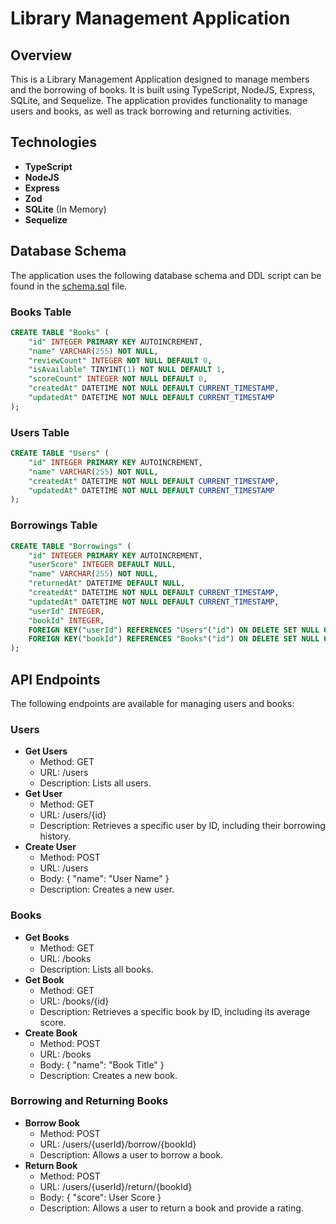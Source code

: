 # Library Management Application

## Overview

This is a Library Management Application designed to manage members and the borrowing of books. It is built using TypeScript, NodeJS, Express, SQLite, and Sequelize. The application provides functionality to manage users and books, as well as track borrowing and returning activities.

## Technologies

- **TypeScript**
- **NodeJS**
- **Express**
- **Zod**
- **SQLite** (In Memory)
- **Sequelize**

## Database Schema

The application uses the following database schema and DDL script can be found in the [schema.sql](schema.sql) file.

### Books Table

```sql
CREATE TABLE "Books" (
    "id" INTEGER PRIMARY KEY AUTOINCREMENT,
    "name" VARCHAR(255) NOT NULL,
    "reviewCount" INTEGER NOT NULL DEFAULT 0,
    "isAvailable" TINYINT(1) NOT NULL DEFAULT 1,
    "scoreCount" INTEGER NOT NULL DEFAULT 0,
    "createdAt" DATETIME NOT NULL DEFAULT CURRENT_TIMESTAMP,
    "updatedAt" DATETIME NOT NULL DEFAULT CURRENT_TIMESTAMP
);
```

### Users Table
```sql
CREATE TABLE "Users" (
    "id" INTEGER PRIMARY KEY AUTOINCREMENT,
    "name" VARCHAR(255) NOT NULL,
    "createdAt" DATETIME NOT NULL DEFAULT CURRENT_TIMESTAMP,
    "updatedAt" DATETIME NOT NULL DEFAULT CURRENT_TIMESTAMP
);
```

### Borrowings Table
```sql
CREATE TABLE "Borrowings" (
    "id" INTEGER PRIMARY KEY AUTOINCREMENT,
    "userScore" INTEGER DEFAULT NULL,
    "name" VARCHAR(255) NOT NULL,
    "returnedAt" DATETIME DEFAULT NULL,
    "createdAt" DATETIME NOT NULL DEFAULT CURRENT_TIMESTAMP,
    "updatedAt" DATETIME NOT NULL DEFAULT CURRENT_TIMESTAMP,
    "userId" INTEGER,
    "bookId" INTEGER,
    FOREIGN KEY("userId") REFERENCES "Users"("id") ON DELETE SET NULL ON UPDATE CASCADE,
    FOREIGN KEY("bookId") REFERENCES "Books"("id") ON DELETE SET NULL ON UPDATE CASCADE
);
```

## API Endpoints

The following endpoints are available for managing users and books:

### Users
- **Get Users**
	- Method: GET
	- URL: /users
	- Description: Lists all users.
- **Get User**
	- Method: GET
	- URL: /users/{id}
	- Description: Retrieves a specific user by ID, including their borrowing history.
- **Create User**
	- Method: POST
	- URL: /users
	- Body: { "name": "User Name" }
	- Description: Creates a new user.

### Books
- **Get Books**
	- Method: GET
	- URL: /books
	- Description: Lists all books.
- **Get Book**
	- Method: GET
	- URL: /books/{id}
	- Description: Retrieves a specific book by ID, including its average score.
- **Create Book**
	- Method: POST
	- URL: /books
	- Body: { "name": "Book Title" }
	- Description: Creates a new book.

### Borrowing and Returning Books
- **Borrow Book**
	- Method: POST
	- URL: /users/{userId}/borrow/{bookId}
	- Description: Allows a user to borrow a book.
- **Return Book**
	- Method: POST
	- URL: /users/{userId}/return/{bookId}
	- Body: { "score": User Score }
	- Description: Allows a user to return a book and provide a rating.